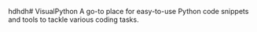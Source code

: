 hdhdh# VisualPython
A go-to place for easy-to-use Python code snippets and tools to tackle various coding tasks.
